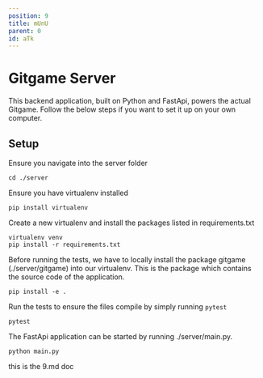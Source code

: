 ```yaml
---
position: 9
title: mUnU
parent: 0
id: aTk
---
```

# Gitgame Server
This backend application, built on Python and FastApi, powers the actual Gitgame. Follow the below steps if you want to set it up on your own computer.
## Setup
Ensure you navigate into the server folder
```
cd ./server
```
Ensure you have virtualenv installed
```
pip install virtualenv
```
Create a new virtualenv and install the packages listed in requirements.txt
```
virtualenv venv
pip install -r requirements.txt
```
Before running the tests, we have to locally install the package gitgame (./server/gitgame) into our virtualenv. This is the package which contains the
source code of the application.
```
pip install -e .
```
Run the tests to ensure the files compile by simply running `pytest`
```
pytest
```
The FastApi application can be started by running ./server/main.py.
```
python main.py
```
this is the 9.md doc